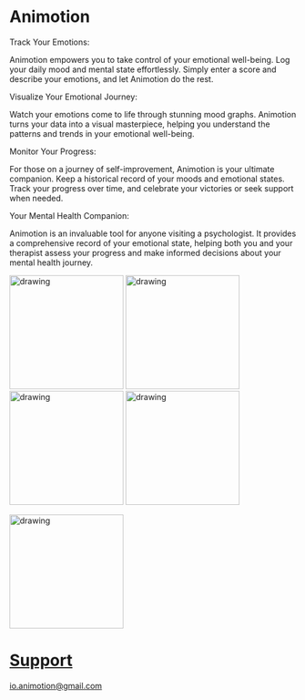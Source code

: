 # Animotion

Track Your Emotions:

Animotion empowers you to take control of your emotional well-being. Log your daily mood and mental state effortlessly. Simply enter a score and describe your emotions, and let Animotion do the rest.

Visualize Your Emotional Journey:

Watch your emotions come to life through stunning mood graphs. Animotion turns your data into a visual masterpiece, helping you understand the patterns and trends in your emotional well-being.

Monitor Your Progress:

For those on a journey of self-improvement, Animotion is your ultimate companion. Keep a historical record of your moods and emotional states. Track your progress over time, and celebrate your victories or seek support when needed.

Your Mental Health Companion:

Animotion is an invaluable tool for anyone visiting a psychologist. It provides a comprehensive record of your emotional state, helping both you and your therapist assess your progress and make informed decisions about your mental health journey.

<img src="https://github.com/KostiantynKaniuka/Animotion/assets/99279665/3e426519-6f9f-4b0c-92cb-d01ed9b19eaa" alt="drawing" width="200"/>
<img src="https://github.com/KostiantynKaniuka/Animotion/assets/99279665/1cf6fee1-2778-4945-9a4a-faeb064f526d" alt="drawing" width="200"/>
<img src="https://github.com/KostiantynKaniuka/Animotion/assets/99279665/6f440c92-4f32-4e50-afa0-d4bc62c4e882" alt="drawing" width="200"/>
<img src="https://github.com/KostiantynKaniuka/Animotion/assets/99279665/f6dc7be1-0d30-4e72-87f1-b2a45a6e23fb" alt="drawing" width="200"/>


<a href="https://apps.apple.com/app/id6463749654"><img src="https://www.logo.wine/a/logo/App_Store_(iOS)/App_Store_(iOS)-Badge-Alternative-Logo.wine.svg" alt="drawing" width="200"/>



  # Support
  io.animotion@gmail.com
